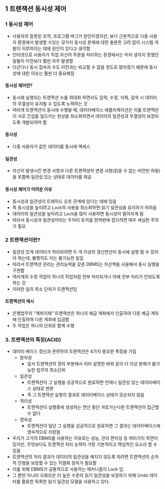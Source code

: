 ## 1 트랜잭션 동시성 제어

### 1 동시성 제어
- 사용자의 잘못된 조작, 프로그램 버그가 원인이겠지만, 보다 근본적으로 다중 사용자 환경에서 발생할 수있는 갖가지 동시성 문제에 대한 충분한 고려 없이 시스템 개발이 이루어지는 데에 원인이 있다고 생각함
- 인터넷으로 사용자가 직접 자신의 주문을 처리하는 환경에서는 미처 생각지 못했던 일들이 이전보다 훨씬 자주 발생함
- 더군다나 동시 접속자 수도 이전과는 비교할 수 없을 정도로 많아졌기 떄문에 동시성에 대한 이슈는 훨씬 더 중요해짐

#### 동시성 제어란?
- 동시에 실행되는 트랜잭션 수를 최대화 하면서도 입력, 수정, 삭제, 검색 시 데이터의 무결성이 유지될 수 있도록 노력하는 것
- 여러개 트랜잭션이 동시에 수행될 때, 데이터베이스 애플리케이션은 이를 트랜잭션이 서로 간섭을 일으키는 현상을 최소화하면서 데이터의 일관성과 무결성이 보장되도록 개발되어야 함

#### 동시성
- 다중 사용자가 같은 데이터를 동시에 액세스

#### 일관성
- 자신이 발생시킨 변경 사항과 다른 트랜잭셩의 변경 사항(읽을 수 없는 버전만 허용)을 포함해 일관성 있는 상태로 데이터를 제공

#### 동시성 제어가 어려운 이유
- 동시성과 일관성이 트레이드 오프 관계에 있다는 데에 있음
- 즉 동시성을 높이려고 Lock의 사용을 최소화하면 읽기 일관성을 유지하기 어려움
- 데이터의 일관성을 높이려고 Lock을 많이 사용하면 동시성이 떨어지게 됨
- 따라서 동시성과 일관성이라는 두마리 토끼를 한꺼번에 잡으려면 매우 세심한 주의가 필요

### 2 트랜잭션이란?
- 일관성 있게 데이터가 처리되려면 두 개 이상의 갱신연산이 동시에 실행 될 수 있어야 하는데, 불행히도 이는 불가능한 일임
- 따라서 트랜잭션 관리는 관리능력을 갖춘 DBMS는 차선책을 사용해서 동시 실행을 구현함
- 여러개의 수정 작업이 하나의 작업처럼 전부 처리되거나 아예 전부 처리가 안되도록 하는 것
- 이러한 일의 최소 단위가 트랜잭션임

#### 트랜잭션의 예시
- 은행업무의 "계좌이체" 트랜잭션은 하나의 예금 계좌에서 인출하여 다른 예금 계좌에 인출하여 다른 계좌에 입금함
- 두 작업은 하나의 단위로 함께 수행

### 3. 트랜잭션의 특징(ACID)
- 데이터 베이스 갱신과 관련하여 트랜잭션은 4가지 중요한 특징을 가짐
  - 원자성
    - 앞서 트랜잭션의 정의 부분에서 이미 설명한 바와 같이 더 이상 분해가 불가능한 업무의 최소단위
  - 일관성
    - 트랜잭션이 그 실행을 성공적으로 완료하면 언제나 일관성 있는 데이터베이스 상태로 변환
    - 즉 그 트랜잭션 실행의 결과로 데이터베이스 상태가 모순되지 않음
  - 격리성
    - 트랜잭션이 실행중에 생성하는 연산 중단 겨로가는다른 트랜잭션이 접근할 수 없다
  - 영속성
    - 트랜잭션이 일단 그 실행을 성공적으로 완료하면 그 결과는 데이터베이스에 영속적으로 저장됨
- 우리가 고가의 DBMS를 사용하는 이유로는 성능, 관리 편이성 등 여러가지 측면이 있지만, 무엇보다도 트랜잭션 처리 능력이 가장 기본적이고 핵심적인 요소라 할 수 있음
- 트랜잭션의 처리 결과가 데이터의 일관성을 해치지 않도록 하려면 트랜잭션의 순차적 진행을 보장할 수 있는 직렬화 장치가 필요함
- 이를 위해 DBMS가 공통적으로 사용하는 메커니즘이 Lock 임.
- 그 뿐만 아니라 오랔르은 더 높은 수준의 읽기 일관성을 보장하기 위해 Undo 데이터를 활용한 독특한 읽기 일관성 모델을 사용하고 있다.
